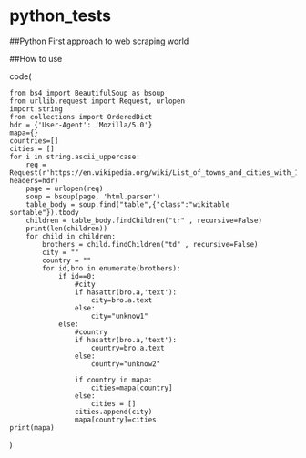 # python_tests
##Python
First approach to web scraping world

##How to use 

code(
    
    from bs4 import BeautifulSoup as bsoup
    from urllib.request import Request, urlopen
    import string
    from collections import OrderedDict
    hdr = {'User-Agent': 'Mozilla/5.0'}
    mapa={}
    countries=[]
    cities = []
    for i in string.ascii_uppercase:
        req = Request(r'https://en.wikipedia.org/wiki/List_of_towns_and_cities_with_100,000_or_more_inhabitants/cityname:_'+i, headers=hdr)
        page = urlopen(req)
        soup = bsoup(page, 'html.parser')
        table_body = soup.find("table",{"class":"wikitable sortable"}).tbody
        children = table_body.findChildren("tr" , recursive=False)
        print(len(children))
        for child in children:
            brothers = child.findChildren("td" , recursive=False)
            city = ""
            country = ""
            for id,bro in enumerate(brothers):
                if id==0:
                    #city
                    if hasattr(bro.a,'text'):
                        city=bro.a.text
                    else:
                        city="unknow1"
                else:
                    #country
                    if hasattr(bro.a,'text'):
                        country=bro.a.text
                    else:
                        country="unknow2"

                    if country in mapa:
                        cities=mapa[country]
                    else:
                        cities = []
                    cities.append(city)
                    mapa[country]=cities
    print(mapa)
)
